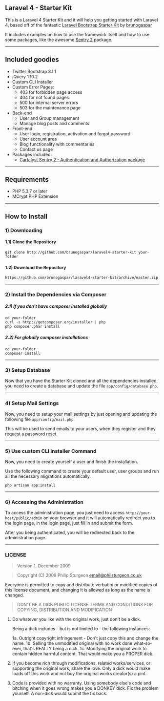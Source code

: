 ## Laravel 4 - Starter Kit

This is a Laravel 4 Starter Kit and it will help you getting started with Laravel 4, based off of the fantastic [Laravel Bootstrap Starter Kit](https://github.com/brunogaspar/laravel4-starter-kit) by [brunogaspar](https://github.com/brunogaspar)

It includes examples on how to use the framework itself and how to use some
packages, like the awesome [Sentry 2](https://github.com/cartalyst/sentry) package.

-----

## Included goodies

* Twitter Bootstrap 3.1.1
* jQuery 1.10.2
* Custom CLI Installer
* Custom Error Pages:
	* 403 for forbidden page access
	* 404 for not found pages
	* 500 for internal server errors
	* 503 for the maintenance page
* Back-end
	* User and Group management
	* Manage blog posts and comments
* Front-end
	* User login, registration, activation and forgot password
	* User account area
	* Blog functionality with commentaries
	* Contact us page
* Packages included:
	* [Cartalyst Sentry 2 - Authentication and Authorization package](https://github.com/cartalyst/sentry)

-----

## Requirements

- PHP 5.3.7 or later
- MCrypt PHP Extension

-----

## How to Install

### 1) Downloading
#### 1.1) Clone the Repository

	git clone http://github.com/brunogaspar/laravel4-starter-kit your-folder

#### 1.2) Download the Repository

	https://github.com/brunogaspar/laravel4-starter-kit/archive/master.zip

-----

### 2) Install the Dependencies via Composer
##### 2.1) If you don't have composer installed globally

	cd your-folder
	curl -s http://getcomposer.org/installer | php
	php composer.phar install

##### 2.2) For globally composer installations

	cd your-folder
	composer install

-----

### 3) Setup Database

Now that you have the Starter Kit cloned and all the dependencies installed, you need to create a database and update the file `app/config/database.php`.

-----

### 4) Setup Mail Settings

Now, you need to setup your mail settings by just opening and updating the following file `app/config/mail.php`.

This will be used to send emails to your users, when they register and they request a password reset.

-----

### 5) Use custom CLI Installer Command

Now, you need to create yourself a user and finish the installation.

Use the following command to create your default user, user groups and run all the necessary migrations automatically.

	php artisan app:install

-----

### 6) Accessing the Administration

To access the administration page, you just need to access `http://your-host/public/admin` on your browser and it will automatically redirect you to the login page, in the login page, just fill in and submit the form.

After you being authenticated, you will be redirected back to the administration page.

-----

### LICENSE

> Version 1, December 2009

> Copyright (C) 2009 Philip Sturgeon <email@philsturgeon.co.uk>

 Everyone is permitted to copy and distribute verbatim or modified
 copies of this license document, and changing it is allowed as long
 as the name is changed.

> DON'T BE A DICK PUBLIC LICENSE
> TERMS AND CONDITIONS FOR COPYING, DISTRIBUTION AND MODIFICATION

 1. Do whatever you like with the original work, just don't be a dick.

     Being a dick includes - but is not limited to - the following instances:

	 1a. Outright copyright infringement - Don't just copy this and change the name.
	 1b. Selling the unmodified original with no work done what-so-ever, that's REALLY being a dick.
	 1c. Modifying the original work to contain hidden harmful content. That would make you a PROPER dick.

 2. If you become rich through modifications, related works/services, or supporting the original work,
 share the love. Only a dick would make loads off this work and not buy the original works
 creator(s) a pint.

 3. Code is provided with no warranty. Using somebody else's code and bitching when it goes wrong makes
 you a DONKEY dick. Fix the problem yourself. A non-dick would submit the fix back.
